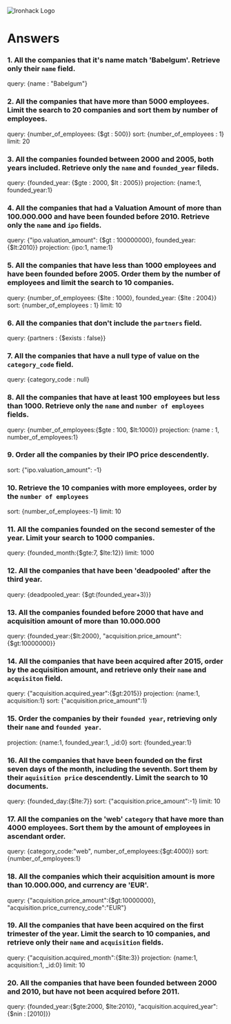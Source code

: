 ![Ironhack Logo](https://i.imgur.com/1QgrNNw.png)

# Answers

### 1. All the companies that it's name match 'Babelgum'. Retrieve only their `name` field.

query: {name : "Babelgum"}

### 2. All the companies that have more than 5000 employees. Limit the search to 20 companies and sort them by **number of employees**.

query: {number_of_employees: {$gt : 500}}
sort: {number_of_employees : 1}
limit: 20

### 3. All the companies founded between 2000 and 2005, both years included. Retrieve only the `name` and `founded_year` fileds.

query: {founded_year: {$gte : 2000, $lt : 2005}}
projection: {name:1, founded_year:1}

### 4. All the companies that had a Valuation Amount of more than 100.000.000 and have been founded before 2010. Retrieve only the `name` and `ipo` fields.

query: {"ipo.valuation_amount": {$gt : 100000000}, founded_year:{$lt:2010}}
projection: {ipo:1, name:1}

### 5. All the companies that have less than 1000 employees and have been founded before 2005. Order them by the number of employees and limit the search to 10 companies.

query: {number_of_employees: {$lte : 1000}, founded_year: {$lte : 2004}}
sort: {number_of_employees : 1}
limit: 10

### 6. All the companies that don't include the `partners` field.

query: {partners : {$exists : false}}

### 7. All the companies that have a null type of value on the `category_code` field.

query: {category_code : null}

### 8. All the companies that have at least 100 employees but less than 1000. Retrieve only the `name` and `number of employees` fields.

query: {number_of_employees:{$gte : 100, $lt:1000}}
projection: {name : 1, number_of_employees:1}

### 9. Order all the companies by their IPO price descendently.

sort: {"ipo.valuation_amount": -1}

### 10. Retrieve the 10 companies with more employees, order by the `number of employees`

sort: {number_of_employees:-1}
limit: 10

### 11. All the companies founded on the second semester of the year. Limit your search to 1000 companies.

query: {founded_month:{$gte:7, $lte:12}}
limit: 1000

### 12. All the companies that have been 'deadpooled' after the third year.

query: {deadpooled_year: {$gt:(founded_year+3)}}

### 13. All the companies founded before 2000 that have and acquisition amount of more than 10.000.000

query: {founded_year:{$lt:2000}, "acquisition.price_amount":{$gt:10000000}}

### 14. All the companies that have been acquired after 2015, order by the acquisition amount, and retrieve only their `name` and `acquisiton` field.

query: {"acquisition.acquired_year":{$gt:2015}}
projection: {name:1, acquisition:1}
sort: {"acquisition.price_amount":1}

### 15. Order the companies by their `founded year`, retrieving only their `name` and `founded year`.

projection: {name:1, founded_year:1, _id:0}
sort: {founded_year:1}


### 16. All the companies that have been founded on the first seven days of the month, including the seventh. Sort them by their `aquisition price` descendently. Limit the search to 10 documents.

query: {founded_day:{$lte:7}}
sort: {"acquisition.price_amount":-1}
limit: 10

### 17. All the companies on the 'web' `category` that have more than 4000 employees. Sort them by the amount of employees in ascendant order.

query: {category_code:"web", number_of_employees:{$gt:4000}}
sort: {number_of_employees:1}

### 18. All the companies which their acquisition amount is more than 10.000.000, and currency are 'EUR'.

query: {"acquisition.price_amount":{$gt:10000000}, "acquisition.price_currency_code":"EUR"}

### 19. All the companies that have been acquired on the first trimester of the year. Limit the search to 10 companies, and retrieve only their `name` and `acquisition` fields.

query: {"acquisition.acquired_month":{$lte:3}}
projection: {name:1, acquisition:1, _id:0}
limit: 10

### 20. All the companies that have been founded between 2000 and 2010, but have not been acquired before 2011.

query: {founded_year:{$gte:2000, $lte:2010}, "acquisition.acquired_year": {$nin : [2010]}}
